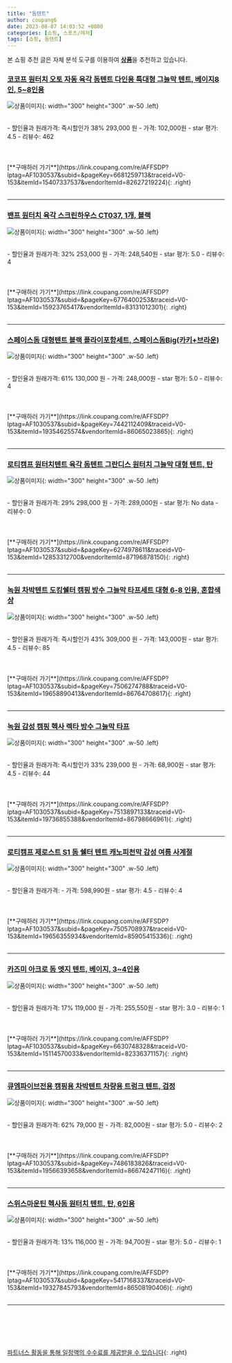 ```yaml
---
title: "돔텐트"
author: coupang6
date: 2023-08-07 14:03:52 +0800
categories: [쇼핑, 스포츠/레저]
tags: [쇼핑, 돔텐트]
---
```


본 쇼핑 추천 글은 자체 분석 도구를 이용하여 [**상품**](https://link.coupang.com/a/bao1ui)을 추천하고 있습니다.

### [코코프 원터치 오토 자동 육각 돔텐트 다인용 특대형 그늘막 텐트, 베이지8인, 5~8인용](https://link.coupang.com/re/AFFSDP?lptag=AF1030537&subid=&pageKey=6681259713&traceid=V0-153&itemId=15407337537&vendorItemId=82627219224)

![상품이미지](https://thumbnail9.coupangcdn.com/thumbnails/remote/230x230ex/image/vendor_inventory/b0c8/0d0f111a1a5a14917f0d118043025898cfe7f772382a9ba135fc8a0571b2.jpg){: width="300" height="300" .w-50 .left}


<br>
- 할인율과 원래가격: 즉시할인가 38%  293,000   원
- 가격: 102,000원
- star 평가: 4.5
- 리뷰수: 462
<br>
<br>
<br>
<br>
[**구매하러 가기**](https://link.coupang.com/re/AFFSDP?lptag=AF1030537&subid=&pageKey=6681259713&traceid=V0-153&itemId=15407337537&vendorItemId=82627219224){: .right}
<br>
<br>

---

### [밴프 원터치 육각 스크린하우스 CT037, 1개, 블랙](https://link.coupang.com/re/AFFSDP?lptag=AF1030537&subid=&pageKey=6776400253&traceid=V0-153&itemId=15923765417&vendorItemId=83131012301)

![상품이미지](https://thumbnail8.coupangcdn.com/thumbnails/remote/230x230ex/image/retail/images/318327120798314-e77c9512-bc1a-46aa-8520-65f734cbdcf8.jpg){: width="300" height="300" .w-50 .left}


<br>
- 할인율과 원래가격: 32%  253,000   원
- 가격: 248,540원
- star 평가: 5.0
- 리뷰수: 4
<br>
<br>
<br>
<br>
[**구매하러 가기**](https://link.coupang.com/re/AFFSDP?lptag=AF1030537&subid=&pageKey=6776400253&traceid=V0-153&itemId=15923765417&vendorItemId=83131012301){: .right}
<br>
<br>

---

### [스페이스돔 대형텐트 블랙 플라이포함세트, 스페이스돔Big(카키+브라운)](https://link.coupang.com/re/AFFSDP?lptag=AF1030537&subid=&pageKey=7442112409&traceid=V0-153&itemId=19354625574&vendorItemId=86065023865)

![상품이미지](https://thumbnail9.coupangcdn.com/thumbnails/remote/230x230ex/image/vendor_inventory/28d8/1fd27b8651237d244b849f92b8640a4596a350f3457a663d63dbf448de5e.jpg){: width="300" height="300" .w-50 .left}


<br>
- 할인율과 원래가격: 61%  130,000   원
- 가격: 248,000원
- star 평가: 5.0
- 리뷰수: 4
<br>
<br>
<br>
<br>
[**구매하러 가기**](https://link.coupang.com/re/AFFSDP?lptag=AF1030537&subid=&pageKey=7442112409&traceid=V0-153&itemId=19354625574&vendorItemId=86065023865){: .right}
<br>
<br>

---

### [로티캠프 원터치텐트 육각 돔텐트 그란디스 원터치 그늘막 대형 텐트, 탄](https://link.coupang.com/re/AFFSDP?lptag=AF1030537&subid=&pageKey=6274978611&traceid=V0-153&itemId=12853312700&vendorItemId=87196878150)

![상품이미지](https://thumbnail8.coupangcdn.com/thumbnails/remote/230x230ex/image/vendor_inventory/b862/2d0f915cbcec02ad73503cd94e76a89e6ad7eb55214c000d387ddfddcabb.jpg){: width="300" height="300" .w-50 .left}


<br>
- 할인율과 원래가격: 29%  298,000   원
- 가격: 289,000원
- star 평가: No data
- 리뷰수: 0
<br>
<br>
<br>
<br>
[**구매하러 가기**](https://link.coupang.com/re/AFFSDP?lptag=AF1030537&subid=&pageKey=6274978611&traceid=V0-153&itemId=12853312700&vendorItemId=87196878150){: .right}
<br>
<br>

---

### [녹원 차박텐트 도킹쉘터 캠핑 방수 그늘막 타프세트 대형 6-8 인용, 혼합색상](https://link.coupang.com/re/AFFSDP?lptag=AF1030537&subid=&pageKey=7506274788&traceid=V0-153&itemId=19658890413&vendorItemId=86764708617)

![상품이미지](https://thumbnail10.coupangcdn.com/thumbnails/remote/230x230ex/image/vendor_inventory/6828/ccff0e2deee2816a5f56bee19e063050178d553e59aeb09aa49fb5fbe3e9.jpg){: width="300" height="300" .w-50 .left}


<br>
- 할인율과 원래가격: 즉시할인가 43%  309,000   원
- 가격: 143,000원
- star 평가: 4.5
- 리뷰수: 85
<br>
<br>
<br>
<br>
[**구매하러 가기**](https://link.coupang.com/re/AFFSDP?lptag=AF1030537&subid=&pageKey=7506274788&traceid=V0-153&itemId=19658890413&vendorItemId=86764708617){: .right}
<br>
<br>

---

### [녹원 감성 캠핑 헥사 렉타 방수 그늘막 타프](https://link.coupang.com/re/AFFSDP?lptag=AF1030537&subid=&pageKey=7513897133&traceid=V0-153&itemId=19736855388&vendorItemId=86798666961)

![상품이미지](https://thumbnail8.coupangcdn.com/thumbnails/remote/230x230ex/image/vendor_inventory/3e7e/913d34ef420b51b24603779e036a99945a0ae2cea30cb03651a0c2fdafa7.jpg){: width="300" height="300" .w-50 .left}


<br>
- 할인율과 원래가격: 즉시할인가 33%  239,000   원
- 가격: 68,900원
- star 평가: 4.5
- 리뷰수: 44
<br>
<br>
<br>
<br>
[**구매하러 가기**](https://link.coupang.com/re/AFFSDP?lptag=AF1030537&subid=&pageKey=7513897133&traceid=V0-153&itemId=19736855388&vendorItemId=86798666961){: .right}
<br>
<br>

---

### [로티캠프 제로스트 S1 돔 쉘터 텐트 캐노피천막 감성 여름 사계절](https://link.coupang.com/re/AFFSDP?lptag=AF1030537&subid=&pageKey=7505708937&traceid=V0-153&itemId=19656355934&vendorItemId=85905415336)

![상품이미지](https://thumbnail6.coupangcdn.com/thumbnails/remote/230x230ex/image/vendor_inventory/a3b5/4cb8567586712fa36d7300d950749939002590be1fc23fd91a05b16f9632.jpg){: width="300" height="300" .w-50 .left}


<br>
- 할인율과 원래가격: 
- 가격: 598,990원
- star 평가: 4.5
- 리뷰수: 4
<br>
<br>
<br>
<br>
[**구매하러 가기**](https://link.coupang.com/re/AFFSDP?lptag=AF1030537&subid=&pageKey=7505708937&traceid=V0-153&itemId=19656355934&vendorItemId=85905415336){: .right}
<br>
<br>

---

### [카즈미 아크로 돔 엣지 텐트, 베이지, 3~4인용](https://link.coupang.com/re/AFFSDP?lptag=AF1030537&subid=&pageKey=6630748328&traceid=V0-153&itemId=15114570033&vendorItemId=82336371157)

![상품이미지](https://thumbnail7.coupangcdn.com/thumbnails/remote/230x230ex/image/retail/images/2879866869319585-36e6cb12-ba0a-4959-a2fa-d89a24a3de4b.jpg){: width="300" height="300" .w-50 .left}


<br>
- 할인율과 원래가격: 17%  119,000   원
- 가격: 255,550원
- star 평가: 3.0
- 리뷰수: 1
<br>
<br>
<br>
<br>
[**구매하러 가기**](https://link.coupang.com/re/AFFSDP?lptag=AF1030537&subid=&pageKey=6630748328&traceid=V0-153&itemId=15114570033&vendorItemId=82336371157){: .right}
<br>
<br>

---

### [큐엠파이브전용 캠핑용 차박텐트 차량용 트렁크 텐트, 검정](https://link.coupang.com/re/AFFSDP?lptag=AF1030537&subid=&pageKey=7486183826&traceid=V0-153&itemId=19566393658&vendorItemId=86674247116)

![상품이미지](https://thumbnail8.coupangcdn.com/thumbnails/remote/230x230ex/image/vendor_inventory/99fa/915aa9322f2215dd36e6beed8ef09f3e00605217ad3e208f689184b2fca2.png){: width="300" height="300" .w-50 .left}


<br>
- 할인율과 원래가격: 62%  79,000   원
- 가격: 82,000원
- star 평가: 5.0
- 리뷰수: 2
<br>
<br>
<br>
<br>
[**구매하러 가기**](https://link.coupang.com/re/AFFSDP?lptag=AF1030537&subid=&pageKey=7486183826&traceid=V0-153&itemId=19566393658&vendorItemId=86674247116){: .right}
<br>
<br>

---

### [스위스마운틴 헥사돔 원터치 텐트, 탄, 6인용](https://link.coupang.com/re/AFFSDP?lptag=AF1030537&subid=&pageKey=5417168337&traceid=V0-153&itemId=19327845793&vendorItemId=86508190406)

![상품이미지](https://thumbnail6.coupangcdn.com/thumbnails/remote/230x230ex/image/rs_quotation_api/xybfo5tx/25830ba7db6240f0a98ed55c1338d355.jpg){: width="300" height="300" .w-50 .left}


<br>
- 할인율과 원래가격: 13%  116,000   원
- 가격: 94,700원
- star 평가: 5.0
- 리뷰수: 1
<br>
<br>
<br>
<br>
[**구매하러 가기**](https://link.coupang.com/re/AFFSDP?lptag=AF1030537&subid=&pageKey=5417168337&traceid=V0-153&itemId=19327845793&vendorItemId=86508190406){: .right}
<br>
<br>

---
<br><br><br><br><br> [파트너스 활동을 통해 일정액의 수수료를 제공받을 수 있습니다](https://link.coupang.com/a/bao1ui){: .right}